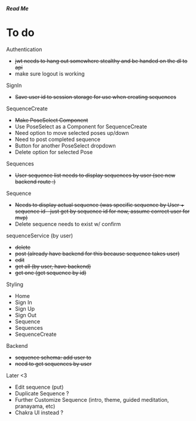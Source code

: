 ##### Read Me

# To do


Authentication
 - ~~jwt needs to hang out somewhere stealthy and be handed on the dl to api~~
 - make sure logout is working

SignIn
- ~~Save user id to session storage for use when creating sequences~~

SequenceCreate
- ~~Make PoseSelect Component~~
- Use PoseSelect as a Component for SequenceCreate
- Need option to move selected poses up/down
- Need to post completed sequence
- Button for another PoseSelect dropdown
- Delete option for selected Pose

Sequences
 - ~~User sequence list needs to display sequences by user (see new backend route :)~~
 
 Sequence
 - ~~Needs to display actual sequence (was specific sequence by User + sequence id--just get by sequence id for now, assume correct user for mvp)~~
 - Delete sequence needs to exist w/ confirm


 sequenceService (by user)
 - ~~delete~~
 - ~~post (already have backend for this because sequence takes user)~~
 - ~~edit~~
 - ~~get all (by user, have backend)~~
 - ~~get one (get sequence by id)~~

 Styling
 - Home
 - Sign In
 - Sign Up
 - Sign Out
 - Sequence
 - Sequences
 - SequenceCreate

Backend 
- ~~sequence schema: add user to~~
- ~~need to get sequences by user~~

 Later <3
 - Edit sequence (put)
 - Duplicate Sequence ?
 - Further Customize Sequence (intro, theme, guided meditation, pranayama, etc)
 - Chakra UI instead ?

 
